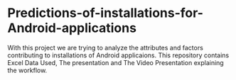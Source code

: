 # Predictions-of-installations-for-Android-applications

With this project we are trying to analyze the attributes and factors contributing to installations of Android applicaions.
This repository contains Excel Data Used, The presentation and The Video Presentation explaining the workflow.
